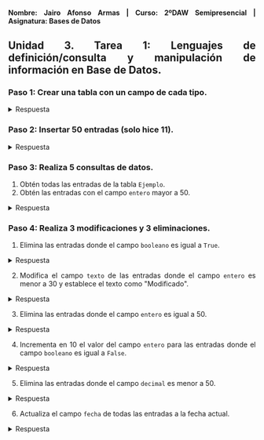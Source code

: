 <div align="justify">

#### **Nombre: Jairo Afonso Armas | Curso: 2ºDAW Semipresencial | Asignatura: Bases de Datos** 

## **Unidad 3. Tarea 1: Lenguajes de definición/consulta y manipulación de información en Base de Datos.**

### Paso 1: Crear una tabla con un campo de cada tipo.

<details>
<summary>Respuesta</summary>
<br>
  <div align="center">
    <img src=images/Tarea1/Tarea1_Ejercicio1.PNG>
  </div>
</details>

### Paso 2: Insertar 50 entradas (solo hice 11).

<details>
<summary>Respuesta</summary>
<br>
  <div align="center">
    <img src=images/Tarea1/Tarea1_Ejercicio2.PNG>
  </div>
</details>

### Paso 3: Realiza 5 consultas de datos.

1. Obtén todas las entradas de la tabla `Ejemplo`.
2. Obtén las entradas con el campo `entero` mayor a 50.

<details>
<summary>Respuesta</summary>
<br>
  <div align="center">
    <img src=images/Tarea1/Tarea1_Ejercicio3.PNG>
  </div>
</details>

### Paso 4: Realiza 3 modificaciones y 3 eliminaciones.

1. Elimina las entradas donde el campo `booleano` es igual a `True`.

<details>
<summary>Respuesta</summary>
<br>
  <div align="center">
    <img src=images/Tarea1/Tarea1_Ejercicio4_1.PNG>
  </div>
</details>

2. Modifica el campo `texto` de las entradas donde el campo `entero` es menor a 30 y establece el texto como "Modificado".

<details>
<summary>Respuesta</summary>
<br>
  <div align="center">
    <img src=images/Tarea1/Tarea1_Ejercicio4_2.PNG>
  </div>
</details>

3. Elimina las entradas donde el campo `entero` es igual a 50.

<details>
<summary>Respuesta</summary>
<br>
  <div align="center">
    <img src=images/Tarea1/Tarea1_Ejercicio4_3.PNG>
  </div>
</details>

4. Incrementa en 10 el valor del campo `entero` para las entradas donde el campo `booleano` es igual a `False`.

<details>
<summary>Respuesta</summary>
<br>
  <div align="center">
    <img src=images/Tarea1/Tarea1_Ejercicio4_4.PNG>
  </div>
</details>

5. Elimina las entradas donde el campo `decimal` es menor a 50.

<details>
<summary>Respuesta</summary>
<br>
  <div align="center">
    <img src=images/Tarea1/Tarea1_Ejercicio4_5.PNG>
  </div>
</details>

6. Actualiza el campo `fecha` de todas las entradas a la fecha actual.

<details>
<summary>Respuesta</summary>
<br>
  <div align="center">
    <img src=images/Tarea1/Tarea1_Ejercicio4_6.PNG>
  </div>
</details>



</div>











</div>
